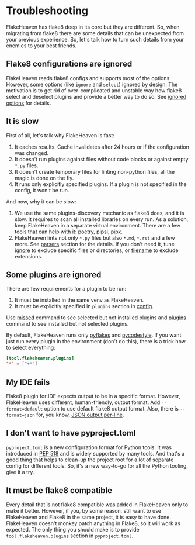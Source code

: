 # Troubleshooting

FlakeHeaven has flake8 deep in its core but they are different. So, when migrating from flake8 there are some details that can be unexpected from your previous experience. So, let's talk how to turn such details from your enemies to your best friends.

## Flake8 configurations are ignored

FlakeHeaven reads flake8 configs and supports most of the options. However, some options (like `ignore` and `select`) ignored by design. The motivation is to get rid of over-complicated and unstable way how flake8 select and deselect plugins and provide a better way to do so. See [ignored options](https://github.com/flakeheaven/flakeheaven/blob/master/docs/config.md#ignored-options) for details.

## It is slow

First of all, let's talk why FlakeHeaven is fast:

1. It caches results. Cache invalidates after 24 hours or if the configuration was changed.
1. It doesn't run plugins against files without code blocks or against empty `*.py` files.
1. It doesn't create temporary files for linting non-python files, all the magic is done on the fly.
1. It runs only explicitly specified plugins. If a plugin is not specified in the config, it won't be run.

And now, why it can be slow:

1. We use the same plugins-discovery mechanic as flake8 does, and it is slow. It requires to scan all installed libraries on every run. As a solution, keep FlakeHeaven in a separate virtual environment. There are a few tools that can help with it: [poetry](https://python-poetry.org/docs/master/basic-usage/#using-your-virtual-environment), [pipsi](https://github.com/mitsuhiko/pipsi), [pipx](https://github.com/pipxproject/pipx).
1. FlakeHeaven lints not only `*.py` files but also `*.md`, `*.rst` and a few more. See [parsers](parsers) section for the details. If you don't need it, tune [ignore](https://flake8.pycqa.org/en/latest/user/options.html#cmdoption-flake8-ignore) to exclude specific files or directories, or [filename](https://flake8.pycqa.org/en/latest/user/options.html#cmdoption-flake8-filename) to exclude extensions.

## Some plugins are ignored

There are few requirements for a plugin to be run:

1. It must be installed in the same venv as FlakeHeaven.
1. It must be explicitly specified in `plugins` section in [config](config).

Use [missed](commands/missed) command to see selected but not installed plugins and [plugins](commands/plugins) command to see installed but not selected plugins.

By default, FlakeHeaven runs only [pyflakes](https://github.com/PyCQA/pyflakes) and [pycodestyle](https://github.com/PyCQA/pycodestyle). If you want just run every plugin in the environment (don't do this), there is a trick how to select everything:

```toml
[tool.flakeheaven.plugins]
"*" = ["+*"]
```

## My IDE fails

Flake8 plugin for IDE expects output to be in a specific format. However, FlakeHeaven uses different, human-friendly, output format. Add `--format=default` option to use default flake8 output format. Also, there is `--format=json` for, you know, [JSON output per-line](http://ndjson.org/).

## I don't want to have pyproject.toml

`pyproject.toml` is a new configuration format for Python tools. It was introduced in [PEP 518](https://www.python.org/dev/peps/pep-0518/) and is widely supported by many tools. And that's a good thing that helps to clean-up the project root for a lot of separate config for different tools. So, it's a new way-to-go for all the Python tooling, give it a try.

## It must be flake8 compatible

Every detail that is not flake8 compatible was added in FlakeHeaven only to make it better. However, if you, by some reason, still want to use FlakeHeaven and Flake8 in the same project, it is easy to have done. FlakeHeaven doesn't monkey patch anything in Flake8, so it will work as expected. The only thing you should make is to provide `tool.flakeheaven.plugins` section in `pyproject.toml`.
